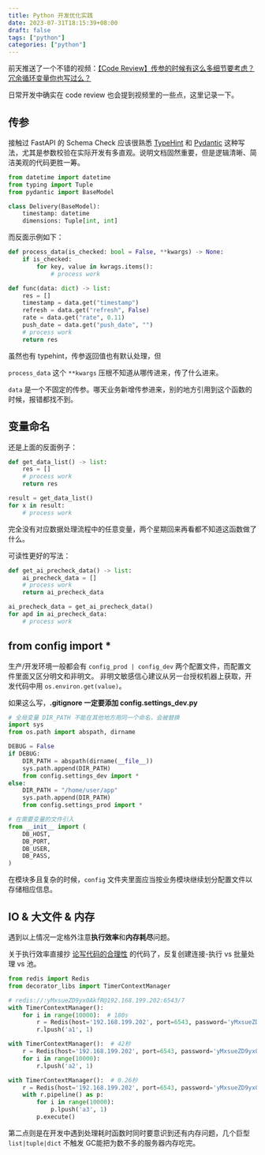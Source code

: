 ```yaml
---
title: Python 开发优化实践
date: 2023-07-31T18:15:39+08:00
draft: false
tags: ["python"]
categories: ["python"]
---
```


前天推送了一个不错的视频：[【Code Review】传参的时候有这么多细节要考虑？冗余循环变量你也写过么？](https://www.bilibili.com/video/BV1gh4y1y7Rv/)

日常开发中确实在 code review 也会提到视频里的一些点，这里记录一下。

## 传参
接触过 FastAPI 的 Schema Check 应该很熟悉 [TypeHint](https://docs.python.org/3/library/typing.html) 和 [Pydantic](https://docs.pydantic.dev/latest/) 这种写法，尤其是参数校验在实际开发有多直观。说明文档固然重要，但是逻辑清晰、简洁美观的代码更胜一筹。  
```python
from datetime import datetime
from typing import Tuple
from pydantic import BaseModel

class Delivery(BaseModel):
    timestamp: datetime
    dimensions: Tuple[int, int]
```

而反面示例如下：
```python
def process_data(is_checked: bool = False, **kwargs) -> None:
    if is_checked:
        for key, value in kwrags.items():
            # process work

def func(data: dict) -> list:
    res = []
    timestamp = data.get("timestamp")
    refresh = data.get("refresh", False)
    rate = data.get("rate", 0.11)
    push_date = data.get("push_date", "")
    # process work
    return res
```

虽然也有 typehint，传参返回值也有默认处理，但

`process_data` 这个 `**kwargs`  压根不知道从哪传进来，传了什么进来。

`data` 是一个不固定的传参。哪天业务新增传参进来，别的地方引用到这个函数的时候，报错都找不到。

## 变量命名
还是上面的反面例子：
```python
def get_data_list() -> list:
    res = []
    # process work
    return res

result = get_data_list()
for x in result:
    # process work
```

完全没有对应数据处理流程中的任意变量，两个星期回来再看都不知道这函数做了什么。

可读性更好的写法：
```python
def get_ai_precheck_data() -> list:
    ai_precheck_data = []
    # process work
    return ai_precheck_data

ai_precheck_data = get_ai_precheck_data()
for apd in ai_precheck_data:
    # process work
```

## from config import *
生产/开发环境一般都会有 `config_prod | config_dev` 两个配置文件，而配置文件里面又区分明文和非明文。 非明文敏感信心建议从另一台授权机器上获取，开发代码中用 `os.environ.get(value)`。

如果这么写，**.gitignore 一定要添加 config.settings_dev.py**
```python
# 全局变量 DIR_PATH 不能在其他地方用同一个命名，会被替换
import sys
from os.path import abspath, dirname

DEBUG = False
if DEBUG:
    DIR_PATH = abspath(dirname(__file__))
    sys.path.append(DIR_PATH)
    from config.settings_dev import * 
else:
    DIR_PATH = "/home/user/app"
    sys.path.append(DIR_PATH)
    from config.settings_prod import * 

# 在需要变量的文件引入
from __init__ import (
    DB_HOST,
    DB_PORT,
    DB_USER,
    DB_PASS,
)
```

在模块多且复杂的时候，`config` 文件夹里面应当按业务模块继续划分配置文件以存储相应信息。

## IO & 大文件 & 内存
遇到以上情况一定格外注意**执行效率**和**内存耗尽**问题。

关于执行效率直接抄 [论写代码的合理性](https://www.cnblogs.com/ydf0509/p/13431548.html) 的代码了，反复创建连接-执行 vs 批量处理 vs 池。
```python
from redis import Redis
from decorator_libs import TimerContextManager

# redis://:yMxsueZD9yx0AkfR@192.168.199.202:6543/7
with TimerContextManager():
    for i in range(10000):  # 180s
        r = Redis(host='192.168.199.202', port=6543, password='yMxsueZD9yx0AkfR', db=8)
        r.lpush('a1', 1)

with TimerContextManager():  # 42秒
    r = Redis(host='192.168.199.202', port=6543, password='yMxsueZD9yx0AkfR', db=8)
    for i in range(10000):
        r.lpush('a2', 1)

with TimerContextManager():  # 0.26秒
    r = Redis(host='192.168.199.202', port=6543, password='yMxsueZD9yx0AkfR', db=8)
    with r.pipeline() as p:
        for i in range(10000):
            p.lpush('a3', 1)
        p.execute()
```

第二点则是在开发中遇到处理耗时函数时同时要意识到还有内存问题，几个巨型 `list|tuple|dict` 不触发 GC能把为数不多的服务器内存吃完。